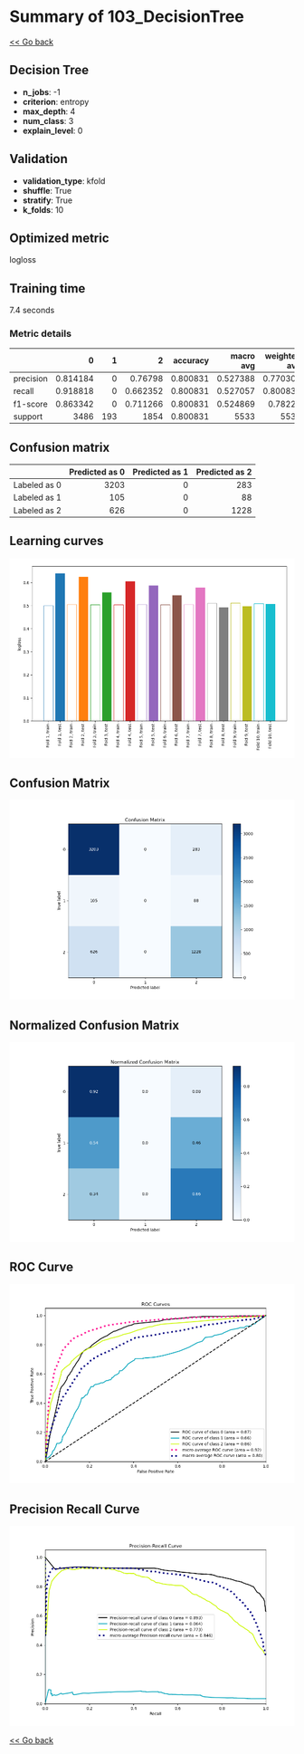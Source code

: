 # Summary of 103_DecisionTree

[<< Go back](../README.md)


## Decision Tree
- **n_jobs**: -1
- **criterion**: entropy
- **max_depth**: 4
- **num_class**: 3
- **explain_level**: 0

## Validation
 - **validation_type**: kfold
 - **shuffle**: True
 - **stratify**: True
 - **k_folds**: 10

## Optimized metric
logloss

## Training time

7.4 seconds

### Metric details
|           |           0 |   1 |           2 |   accuracy |   macro avg |   weighted avg |   logloss |
|:----------|------------:|----:|------------:|-----------:|------------:|---------------:|----------:|
| precision |    0.814184 |   0 |    0.76798  |   0.800831 |    0.527388 |       0.770302 |  0.563529 |
| recall    |    0.918818 |   0 |    0.662352 |   0.800831 |    0.527057 |       0.800831 |  0.563529 |
| f1-score  |    0.863342 |   0 |    0.711266 |   0.800831 |    0.524869 |       0.78227  |  0.563529 |
| support   | 3486        | 193 | 1854        |   0.800831 | 5533        |    5533        |  0.563529 |


## Confusion matrix
|              |   Predicted as 0 |   Predicted as 1 |   Predicted as 2 |
|:-------------|-----------------:|-----------------:|-----------------:|
| Labeled as 0 |             3203 |                0 |              283 |
| Labeled as 1 |              105 |                0 |               88 |
| Labeled as 2 |              626 |                0 |             1228 |

## Learning curves
![Learning curves](learning_curves.png)
## Confusion Matrix

![Confusion Matrix](confusion_matrix.png)


## Normalized Confusion Matrix

![Normalized Confusion Matrix](confusion_matrix_normalized.png)


## ROC Curve

![ROC Curve](roc_curve.png)


## Precision Recall Curve

![Precision Recall Curve](precision_recall_curve.png)



[<< Go back](../README.md)
